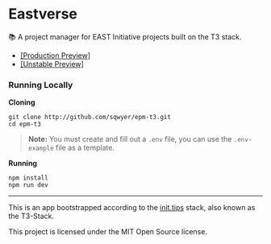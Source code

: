 # Eastverse

📚 A project manager for EAST Initiative projects built on the T3 stack.

-   [[Production Preview]](https://epm-t3.vercel.app)
-   [[Unstable Preview]](https://epm-t3-git-unstable-sawyerbivens.vercel.app/)

### Running Locally

**Cloning**

```
git clone http://github.com/sqwyer/epm-t3.git
cd epm-t3
```

> **Note:** You must create and fill out a `.env` file, you can use the `.env-example` file as a template.

**Running**

```
npm install
npm run dev
```

---

This is an app bootstrapped according to the [init.tips](https://init.tips) stack, also known as the T3-Stack.

This project is licensed under the MIT Open Source license.
